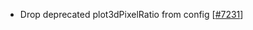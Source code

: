  - Drop deprecated plot3dPixelRatio from config [[#7231](https://github.com/plotly/plotly.js/pull/7231)]
